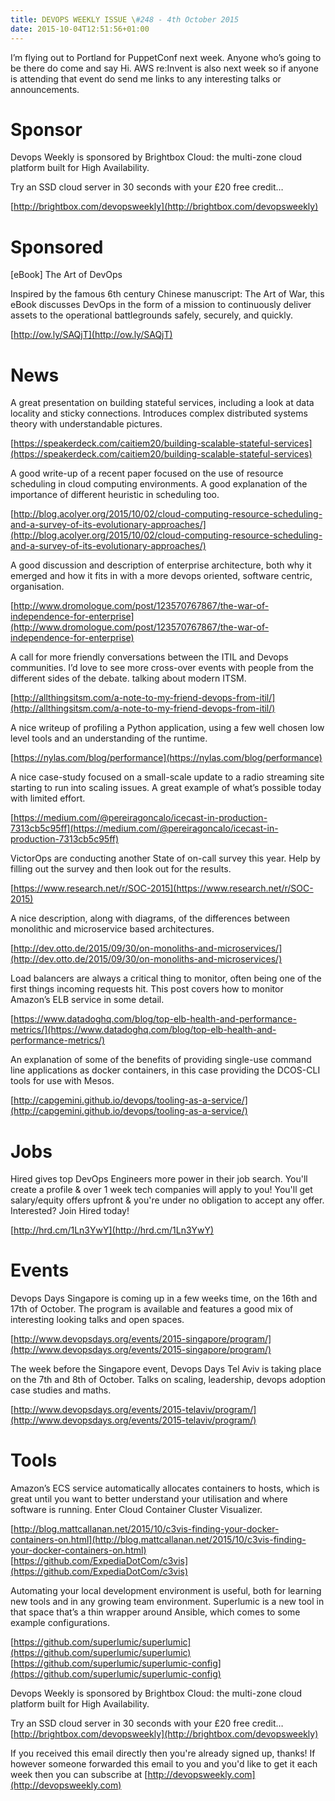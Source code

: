 ```yaml
---
title: DEVOPS WEEKLY ISSUE \#248 - 4th October 2015 
date: 2015-10-04T12:51:56+01:00
---
```


I’m flying out to Portland for PuppetConf next week. Anyone who’s going to be there do come and say Hi. AWS re:Invent is also next week so if anyone is attending that event do send me links to any interesting talks or announcements.


Sponsor
======

Devops Weekly is sponsored by Brightbox Cloud: the multi-zone cloud platform built for High Availability.

Try an SSD cloud server in 30 seconds with your £20 free credit…

[http://brightbox.com/devopsweekly](http://brightbox.com/devopsweekly)


Sponsored
========

[eBook] The Art of DevOps

Inspired by the famous 6th century Chinese manuscript: The Art of War, this eBook discusses DevOps in the form of a mission to continuously deliver assets to the operational battlegrounds safely, securely, and quickly.

[http://ow.ly/SAQjT](http://ow.ly/SAQjT)


News
====

A great presentation on building stateful services, including a look at data locality and sticky connections. Introduces complex distributed systems theory with understandable pictures.

[https://speakerdeck.com/caitiem20/building-scalable-stateful-services](https://speakerdeck.com/caitiem20/building-scalable-stateful-services)


A good write-up of a recent paper focused on the use of resource scheduling in cloud computing environments. A good explanation of the importance of different heuristic in scheduling too.

[http://blog.acolyer.org/2015/10/02/cloud-computing-resource-scheduling-and-a-survey-of-its-evolutionary-approaches/](http://blog.acolyer.org/2015/10/02/cloud-computing-resource-scheduling-and-a-survey-of-its-evolutionary-approaches/)


A good discussion and description of enterprise architecture, both why it emerged and how it fits in with a more devops oriented, software centric, organisation.

[http://www.dromologue.com/post/123570767867/the-war-of-independence-for-enterprise](http://www.dromologue.com/post/123570767867/the-war-of-independence-for-enterprise)


A call for more friendly conversations between the ITIL and Devops communities. I’d love to see more cross-over events with people from the different sides of the debate. talking about modern ITSM.

[http://allthingsitsm.com/a-note-to-my-friend-devops-from-itil/](http://allthingsitsm.com/a-note-to-my-friend-devops-from-itil/)


A nice writeup of profiling a Python application, using a few well chosen low level tools and an understanding of the runtime.

[https://nylas.com/blog/performance](https://nylas.com/blog/performance)


A nice case-study focused on a small-scale update to a radio streaming site starting to run into scaling issues. A great example of what’s possible today with limited effort.

[https://medium.com/@pereiragoncalo/icecast-in-production-7313cb5c95ff](https://medium.com/@pereiragoncalo/icecast-in-production-7313cb5c95ff)


VictorOps are conducting another State of on-call survey this year. Help by filling out the survey and then look out for the results.

[https://www.research.net/r/SOC-2015](https://www.research.net/r/SOC-2015)


A nice description, along with diagrams, of the differences between monolithic and microservice based architectures.

[http://dev.otto.de/2015/09/30/on-monoliths-and-microservices/](http://dev.otto.de/2015/09/30/on-monoliths-and-microservices/)


Load balancers are always a critical thing to monitor, often being one of the first things incoming requests hit. This post covers how to monitor Amazon’s ELB service in some detail.

[https://www.datadoghq.com/blog/top-elb-health-and-performance-metrics/](https://www.datadoghq.com/blog/top-elb-health-and-performance-metrics/)


An explanation of some of the benefits of providing single-use command line applications as docker containers, in this case providing the DCOS-CLI tools for use with Mesos.

[http://capgemini.github.io/devops/tooling-as-a-service/](http://capgemini.github.io/devops/tooling-as-a-service/)


Jobs
====

Hired gives top DevOps Engineers more power in their job search. You'll create a profile & over 1 week tech companies will apply to you! You'll get salary/equity offers upfront & you're under no obligation to accept any offer. Interested? Join Hired today!

[http://hrd.cm/1Ln3YwY](http://hrd.cm/1Ln3YwY)


Events
======

Devops Days Singapore is coming up in a few weeks time, on the 16th and 17th of October. The program is available and features a good mix of interesting looking talks and open spaces.

[http://www.devopsdays.org/events/2015-singapore/program/](http://www.devopsdays.org/events/2015-singapore/program/)


The week before the Singapore event, Devops Days Tel Aviv is taking place on the 7th and 8th of October. Talks on scaling, leadership, devops adoption case studies and maths.

[http://www.devopsdays.org/events/2015-telaviv/program/](http://www.devopsdays.org/events/2015-telaviv/program/)



Tools
=====

Amazon’s ECS service automatically allocates containers to hosts, which is great until you want to better understand your utilisation and where software is running. Enter Cloud Container Cluster Visualizer.

[http://blog.mattcallanan.net/2015/10/c3vis-finding-your-docker-containers-on.html](http://blog.mattcallanan.net/2015/10/c3vis-finding-your-docker-containers-on.html)
[https://github.com/ExpediaDotCom/c3vis](https://github.com/ExpediaDotCom/c3vis)


Automating your local development environment is useful, both for learning new tools and in any growing team environment. Superlumic is a new tool in that space that’s a thin wrapper around Ansible, which comes to some example configurations.

[https://github.com/superlumic/superlumic](https://github.com/superlumic/superlumic)
[https://github.com/superlumic/superlumic-config](https://github.com/superlumic/superlumic-config)


Devops Weekly is sponsored by Brightbox Cloud: the multi-zone cloud platform built for High Availability.

Try an SSD cloud server in 30 seconds with your £20 free credit…
[http://brightbox.com/devopsweekly](http://brightbox.com/devopsweekly)


If you received this email directly then you're already signed up, thanks! If however someone forwarded this email to you and you'd like to get it each week then you can subscribe at [http://devopsweekly.com](http://devopsweekly.com)

